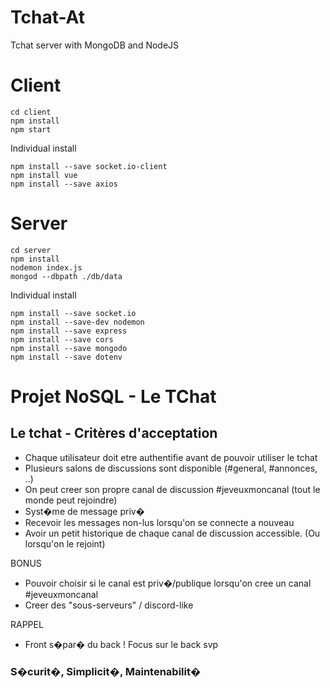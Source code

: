 # Tchat-At
Tchat server with MongoDB and NodeJS

# Client
```
cd client
npm install
npm start
```

Individual install
```
npm install --save socket.io-client
npm install vue
npm install --save axios
```

# Server
```
cd server
npm install
nodemon index.js
mongod --dbpath ./db/data
```

Individual install
```
npm install --save socket.io
npm install --save-dev nodemon
npm install --save express
npm install --save cors
npm install --save mongodo
npm install --save dotenv
```

# Projet NoSQL - Le TChat

## Le tchat - Critères d'acceptation

- Chaque utilisateur doit etre authentifie avant de pouvoir utiliser le tchat
- Plusieurs salons de discussions sont disponible (#general, #annonces, ..)
- On peut creer son propre canal de discussion #jeveuxmoncanal (tout le monde peut rejoindre)
- Syst�me de message priv�
- Recevoir les messages non-lus lorsqu'on se connecte a nouveau
- Avoir un petit historique de chaque canal de discussion accessible. (Ou lorsqu'on le rejoint)

BONUS
- Pouvoir choisir si le canal est priv�/publique lorsqu'on cree un canal #jeveuxmoncanal
- Creer des "sous-serveurs" / discord-like 

RAPPEL
- Front s�par� du back ! Focus sur le back svp

### S�curit�, Simplicit�, Maintenabilit�